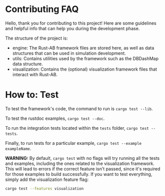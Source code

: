 # Contributing FAQ

Hello, thank you for contributing to this project! Here are some guidelines and helpful info that can help you during
the development phase.

The structure of the project is:

- engine: The Rust-AB framework files are stored here, as well as data structures that can be used in simulation
  development.
- utils: Contains utilities used by the framework such as the DBDashMap data structure.
- visualization: Contains the (optional) visualization framework files that interact with Rust-AB.

# How to: Test

To test the framework's code, the command to run is `cargo test --lib`.

To test the rustdoc examples, `cargo test --doc`.

To run the integration tests located within the `tests` folder, `cargo test --tests`.

Finally, to run tests for a particular example, `cargo test --example exampleName`.

**WARNING:** By default, `cargo test` with no flags will try running all the tests and examples, including the ones related to the
visualization framework. This will lead to errors if the correct feature isn't passed, since it's required for those
examples to build successfully. If you want to test everything, simply add the visualization feature flag:

```sh
cargo test --features visualization
```
